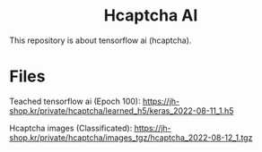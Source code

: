 <h1 align="center">Hcaptcha AI</h1>

This repository is about tensorflow ai (hcaptcha).


# Files

Teached tensorflow ai (Epoch 100):
https://jh-shop.kr/private/hcaptcha/learned_h5/keras_2022-08-11_1.h5

Hcaptcha images (Classificated):
https://jh-shop.kr/private/hcaptcha/images_tgz/hcaptcha_2022-08-12_1.tgz
